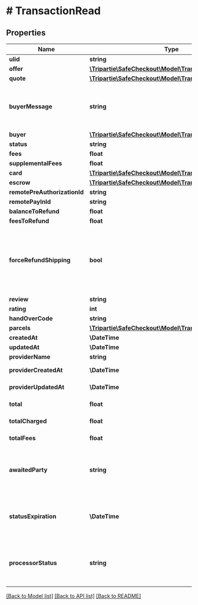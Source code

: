 # # TransactionRead

## Properties

Name | Type | Description | Notes
------------ | ------------- | ------------- | -------------
**ulid** | **string** |  |
**offer** | [**\Tripartie\SafeCheckout\Model\TransactionOfferRead**](TransactionOfferRead.md) |  |
**quote** | [**\Tripartie\SafeCheckout\Model\TransactionQuoteRead**](TransactionQuoteRead.md) |  |
**buyerMessage** | **string** | Attach a note. Only the buyer can exercise this right. At the creation. | [optional]
**buyer** | [**\Tripartie\SafeCheckout\Model\TransactionPersonaRead**](TransactionPersonaRead.md) |  |
**status** | **string** |  | [optional]
**fees** | **float** |  | [optional]
**supplementalFees** | **float** |  | [optional]
**card** | [**\Tripartie\SafeCheckout\Model\TransactionCardRead**](TransactionCardRead.md) |  | [optional]
**escrow** | [**\Tripartie\SafeCheckout\Model\TransactionWalletRead**](TransactionWalletRead.md) |  | [optional]
**remotePreAuthorizationId** | **string** |  | [optional]
**remotePayInId** | **string** |  | [optional]
**balanceToRefund** | **float** |  | [optional]
**feesToRefund** | **float** |  | [optional]
**forceRefundShipping** | **bool** | Shipping is never refunded on purpose. Once deposited (parcel), we are billed for it. | [optional]
**review** | **string** |  | [optional]
**rating** | **int** |  | [optional]
**handOverCode** | **string** |  | [optional]
**parcels** | [**\Tripartie\SafeCheckout\Model\TransactionParcelRead[]**](TransactionParcelRead.md) |  | [optional]
**createdAt** | **\DateTime** |  |
**updatedAt** | **\DateTime** |  | [optional]
**providerName** | **string** |  | [optional]
**providerCreatedAt** | **\DateTime** |  | [optional] [readonly]
**providerUpdatedAt** | **\DateTime** |  | [optional] [readonly]
**total** | **float** |  | [optional] [readonly]
**totalCharged** | **float** |  | [optional] [readonly]
**totalFees** | **float** |  | [optional] [readonly]
**awaitedParty** | **string** | Determine who is awaited (actor) for the next transition | [optional] [readonly]
**statusExpiration** | **\DateTime** | Yield if eligible the date-time at which the transaction state expire. | [optional] [readonly]
**processorStatus** | **string** | Automagically infer on what state the entity is at the Payment Processor. | [optional] [readonly]

[[Back to Model list]](../../README.md#models) [[Back to API list]](../../README.md#endpoints) [[Back to README]](../../README.md)
